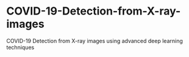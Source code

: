 # COVID-19-Detection-from-X-ray-images
COVID-19 Detection from X-ray images using advanced deep learning techniques
